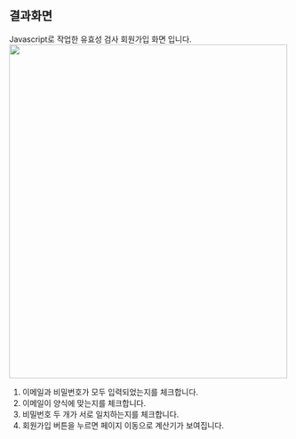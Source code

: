 ## 결과화면
Javascript로 작업한 유효성 검사 회원가입 화면 입니다. </br>
<img src="https://user-images.githubusercontent.com/69198709/236074424-c2ed6088-09c4-43f0-be20-68c1b5e6df40.gif" width=500px height=600px/>
1. 이메일과 비밀번호가 모두 입력되었는지를 체크합니다.</br>
2. 이메일이 양식에 맞는지를 체크합니다. </br>
3. 비밀번호 두 개가 서로 일치하는지를 체크합니다. </br>
4. 회원가입 버튼을 누르면 페이지 이동으로 계산기가 보여집니다.</br>